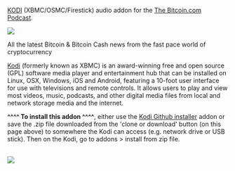 <a href="kodi.tv">KODI<a> (XBMC/OSMC/Firestick) audio addon for the <a href="https://podcast.bitcoin.com">The Bitcoin.com Podcast</a>.<br>

<img src="https://storage.buzzsprout.com/variants/ssi1ly39cektixi4u6y0wbrc10h8/8d66eb17bb7d02ca4856ab443a78f2148cafbb129f58a3c81282007c6fe24ff2.jpg"><br>

All the latest Bitcoin & Bitcoin Cash news from the fast pace world of cryptocurrency<br>

<a href="www.kodi.tv">Kodi</a> (formerly known as XBMC) is an award-winning free and open source (GPL) software media player and entertainment hub that can be installed on Linux, OSX, Windows, iOS and Android, featuring a 10-foot user interface for use with televisions and remote controls. It allows users to play and view most videos, music, podcasts, and other digital media files from local and network storage media and the internet.<br>

<b>^^^^ To install this addon ^^^^</b>, either use the <a href="https://www.tvaddons.co/github-browser-kodi/">Kodi Github installer</a> addon or save the .zip file downloaded from the 'clone or download' button (on this page above) to somewhere the Kodi can access (e.g. network drive or USB stick). Then on the Kodi, go to addons > install from zip file.<br>

<br><a href="http://www.kodi.tv"><img src="https://kodi.tv/sites/default/files/page/field_image/about--devices.jpg">
